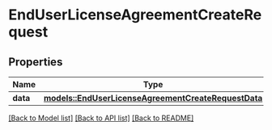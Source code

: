 # EndUserLicenseAgreementCreateRequest

## Properties

Name | Type | Description | Notes
------------ | ------------- | ------------- | -------------
**data** | [**models::EndUserLicenseAgreementCreateRequestData**](EndUserLicenseAgreementCreateRequest_data.md) |  | 

[[Back to Model list]](../README.md#documentation-for-models) [[Back to API list]](../README.md#documentation-for-api-endpoints) [[Back to README]](../README.md)


